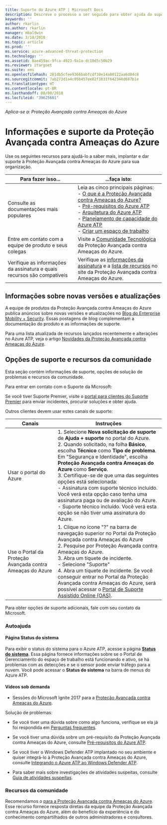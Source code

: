 ```yaml
---
title: Suporte do Azure ATP | Microsoft Docs
description: Descreve o processo a ser seguido para obter ajuda do suporte do Azure ATP.
keywords: ''
author: rkarlin
ms.author: rkarlin
manager: mbaldwin
ms.date: 3/18/2018
ms.topic: article
ms.prod: ''
ms.service: azure-advanced-threat-protection
ms.technology: ''
ms.assetid: 8ae459ac-9fca-4923-9a1a-dc10d5c50b29
ms.reviewer: itargoet
ms.suite: ems
ms.openlocfilehash: 281db5cfee9366babfcdf30e14a80122aa6d04c8
ms.sourcegitcommit: 7ab273d1a4c05b457ee02f1631f642346d687b1e
ms.translationtype: HT
ms.contentlocale: pt-BR
ms.lasthandoff: 08/08/2018
ms.locfileid: "39625601"
---
```

*Aplica-se a: Proteção Avançada contra Ameaças do Azure*


# <a name="azure-advanced-threat-protection-information-and-support"></a>Informações e suporte da Proteção Avançada contra Ameaças do Azure 


Use os seguintes recursos para ajudá-lo a saber mais, implantar e dar suporte à Proteção Avançada contra Ameaças do Azure para sua organização.

|Para fazer isso...|...faça isto:|
|----|----|
|Consulte as documentações mais populares|Leia as cinco principais páginas:<br>- [O que é a Proteção Avançada contra Ameaças do Azure?](what-is-atp.md)<br>- [Pré-requisitos do Azure ATP](atp-prerequisites.md)<br>- [Arquitetura do Azure ATP](atp-architecture.md)<br>- [Planejamento de capacidade do Azure ATP](atp-capacity-planning.md)<br>- [Criar um espaço de trabalho](install-atp-step1.md)|
|Entre em contato com a equipe de produto e seus colegas|Visite a [Comunidade Tecnológica](https://techcommunity.microsoft.com/t5/Azure-Advanced-Threat-Protection/bd-p/AzureAdvancedThreatProtection) da Proteção Avançada contra Ameaças do Azure.|
|Verifique as informações da assinatura e quais recursos são compatíveis|Verifique as [informações da assinatura](https://www.microsoft.com/cloud-platform/azure-information-protection-pricing) e a [lista de recursos](https://www.microsoft.com/cloud-platform/azure-information-protection-features) no site da Proteção Avançada contra Ameaças do Azure.|

## <a name="information-about-new-releases-and-updates"></a>Informações sobre novas versões e atualizações

A equipe de produtos da Proteção Avançada contra Ameaças do Azure publica anúncios sobre novas versões e atualizações no [Blog do Enterprise Mobility + Security](https://cloudblogs.microsoft.com/enterprisemobility/author/microsoft-advanced-threat-analytics-team/).
Essas postagens de blog complementam a documentação do produto e as informações de suporte.

Para uma lista atualizada de recursos lançados recentemente e alterações no Azure ATP, veja o artigo [Novidades da Proteção Avançada contra Ameaças do Azure](atp-whats-new.md).

## <a name="support-options-and-community-resources"></a>Opções de suporte e recursos da comunidade

Esta seção contém informações de suporte, opções de solução de problemas e recursos da comunidade.

Para entrar em contato com o Suporte da Microsoft:

Se você tiver Suporte Premier, visite o [portal para clientes do Suporte Premier](https://premier.microsoft.com/) para enviar incidentes, procurar soluções e obter ajuda.

Outros clientes devem usar estes canais de suporte:

| Canais|Instruções|
|------|-----|
|Usar o portal do Azure|1. Selecione **Nova solicitação de suporte** de **Ajuda + suporte** no portal do Azure. <br>2. Quando solicitado, na folha **Básico**, escolha **Técnico** como **Tipo de problema**. Em "Segurança e Identidade", escolha **Proteção Avançada contra Ameaças do Azure** como **Serviço**. <br>3. Certifique-se de que uma das seguintes opções está selecionada:<br>- Assinatura com suporte técnico incluído. Você verá esta opção caso tenha uma assinatura paga ou de avaliação do Azure.<br>- Suporte técnico incluído. Você verá esta opção se não tiver uma assinatura do Azure.|
|Use o Portal da Proteção Avançada contra Ameaças do Azure| 1. Clique no ícone "?" na barra de navegação superior no Portal da Proteção Avançada contra Ameaças do Azure<br>2. Pesquise por Proteção Avançada contra Ameaças do Azure.<br>3. Abra um tíquete de incidente.<br>- Selecione "Suporte"<br>4. Abra um tíquete de incidente. Se você conseguir entrar no Portal da Proteção Avançada contra Ameaças do Azure, será possível acessar o [Portal de Suporte Assistido Online (OAS)](https://support.microsoft.com/assistedsupportproducts). |

Para obter opções de suporte adicionais, fale com seu contato da Microsoft.

### <a name="self-help"></a>Autoajuda

#### <a name="system-status-page"></a>Página Status do sistema 

Para exibir o status do sistema para o Azure ATP, acesse a página [**Status do sistema**](https://health.atp.azure.com/). Essa página fornece informações sobre se o Portal de Gerenciamento do espaço de trabalho está funcionando e ativo, se há problemas com as detecções e se o sensor pode enviar tráfego para a nuvem. Você pode acessar o **Status do sistema** na barra de menus do Azure ATP.

#### <a name="on-demand-videos"></a>Vídeos sob demanda

- Sessões do Microsoft Ignite 2017 para a [Proteção Avançada contra Ameaças do Azure](https://myignite.microsoft.com/sessions/53476?source=sessions).

Solução de problemas:

- Se você tiver uma dúvida sobre como algo funciona, verifique se ela já foi respondida em [Perguntas frequentes](atp-technical-faq.md).

- Se você tiver uma dúvida sobre um pré-requisito da Proteção Avançada contra Ameaças do Azure, consulte [Pré-requisitos do Azure ATP](atp-prerequisites.md).

- Se você tiver o Windows Defender ATP implantado no seu ambiente e quiser integrá-lo à Proteção Avançada contra Ameaças do Azure, consulte [Integrando o Azure ATP ao Windows Defender ATP](integrate-wd-atp.md).

- Para saber mais sobre investigações de atividades suspeitas, consulte [Guia de atividades suspeitas](suspicious-activity-guide.md).

### <a name="community-resources"></a>Recursos da comunidade

Recomendamos o [para a Proteção Avançada contra Ameaças do Azure](https://www.yammer.com/AskIPTeam). Esse recurso fornece resposta diretas da equipe da Proteção Avançada contra Ameaças do Azure, além do benefício da experiência e do conhecimento compartilhados de outros administradores e consultores.
